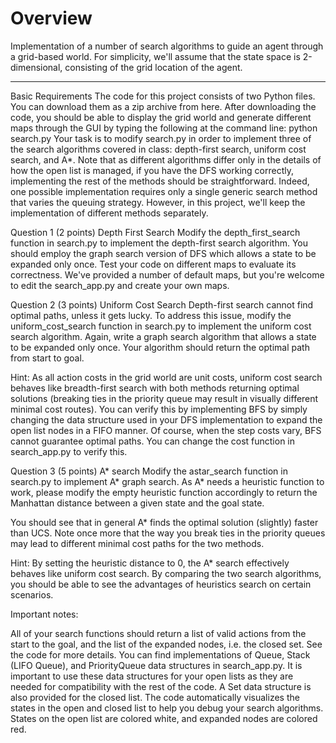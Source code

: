 # Overview

Implementation of a number of search algorithms to guide an agent through a grid-based world. For simplicity, we'll assume that the state space is 2-dimensional, consisting of the grid location of the agent.

---

Basic Requirements
The code for this project consists of two Python files. You can download them as a zip archive from here. After downloading the code, you should be able to display the grid world and generate different maps through the GUI by typing the following at the command line:
python search.py
Your task is to modify search.py in order to implement three of the search algorithms covered in class: depth-first search, uniform cost search, and A*. Note that as different algorithms differ only in the details of how the open list is managed, if you have the DFS working correctly, implementing the rest of the methods should be straightforward. Indeed, one possible implementation requires only a single generic search method that varies the queuing strategy. However, in this project, we'll keep the implementation of different methods separately.

Question 1 (2 points) Depth First Search
Modify the depth_first_search function in search.py to implement the depth-first search algorithm. You should employ the graph search version of DFS which allows a state to be expanded only once. Test your code on different maps to evaluate its correctness. We've provided a number of default maps, but you're welcome to edit the search_app.py and create your own maps.

Question 2 (3 points) Uniform Cost Search
Depth-first search cannot find optimal paths, unless it gets lucky. To address this issue, modify the uniform_cost_search function in search.py to implement the uniform cost search algorithm. Again, write a graph search algorithm that allows a state to be expanded only once. Your algorithm should return the optimal path from start to goal.

Hint: As all action costs in the grid world are unit costs, uniform cost search behaves like breadth-first search with both methods returning optimal solutions (breaking ties in the priority queue may result in visually different minimal cost routes). You can verify this by implementing BFS by simply changing the data structure used in your DFS implementation to expand the open list nodes in a FIFO manner. Of course, when the step costs vary, BFS cannot guarantee optimal paths. You can change the cost function in search_app.py to verify this.  

Question 3 (5 points) A* search
Modify the astar_search function in search.py to implement A* graph search. As A* needs a heuristic function to work, please modify the empty heuristic function accordingly to return the Manhattan distance between a given state and the goal state.

You should see that in general A* finds the optimal solution (slightly) faster than UCS. Note once more that the way you break ties in the priority queues may lead to different minimal cost paths for the two methods.

Hint: By setting the heuristic distance to 0, the A* search effectively behaves like uniform cost search. By comparing the two search algorithms, you should be able to see the advantages of heuristics search on certain scenarios.

Important notes: 

All of your search functions should return a list of valid actions from the start to the goal, and the list of the expanded nodes, i.e. the closed set. See the code for more details.
You can find implementations of Queue, Stack (LIFO Queue), and PriorityQueue data structures in search_app.py. It is important to use these data structures for your open lists as they are needed for compatibility with the rest of the code. A Set data structure is also provided for the closed list.
The code automatically visualizes the states in the open and closed list to help you debug your search algorithms. States on the open list are colored white, and expanded nodes are colored red.
